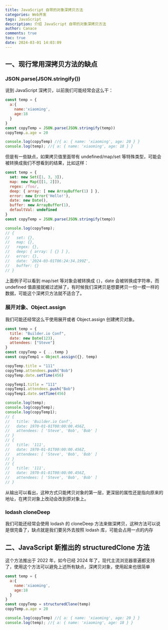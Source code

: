 ```yaml
---
title: JavaScript 自带的对象深拷贝方法
categories: Web开发
tags: JavaScript
description: 介绍 JavaScript 自带的对象深拷贝方法
author: Canace
comments: true
toc: true
date: 2024-03-01 14:03:09
---
```

## 一、现行常用深拷贝方法的缺点

### JSON.parse(JSON.stringify())

说到 JavaScript 深拷贝，以前我们可能经常会这么干：

```js
const temp = {
  a:{
    name:'xiaoming',
    age:18
  }
}
const copyTemp = JSON.parse(JSON.stringify(temp))
copyTemp.a.age = 20

console.log(copyTemp) //{ a: { name: 'xiaoming', age: 20 } }
console.log(temp); //{ a: { name: 'xiaoming', age: 18 } }
```

但是有一些缺点，如果拷贝值里面带有 undefined/map/set 等特殊类型，可能会被转换成我们不想看到的结果，比如这样：

```js
const temp = {
  set: new Set([1, 3, 3]),
  map: new Map([[1, 2]]),
  regex: /foo/,
  deep: { array: [ new ArrayBuffer(1) ] },
  error: new Error('Hello!'),
  date: new Date(),
  buffer: new ArrayBuffer(1),
  defaultVal: undefined
}
const copyTemp = JSON.parse(JSON.stringify(temp))

console.log(copyTemp);
// {
//   set: {},
//   map: {},
//   regex: {},
//   deep: { array: [ {} ] },
//   error: {},
//   date: '2024-03-01T06:24:34.199Z',
//   buffer: {}
// }
```

上面例子可以看到 map/set 等对象会被转换成 `{}`，date 会被转换成字符串，而 undefined 值直接就被过滤掉了，有时候我们深拷贝是想要拷贝一份一模一样的数据，可能这个深拷贝方法就不适合了。

### 展开对象、Object.assign

我们可能还经常这么干使用展开或者 Object.assign 创建拷贝对象。

```js
const temp = {
  title: "Builder.io Conf",
  date: new Date(123),
  attendees: ["Steve"]
}
const copyTemp = { ...temp }
const copyTemp1 = Object.assign({}, temp)

copyTemp.title = "111"
copyTemp.attendees.push("Bob")
copyTemp.date.setTime(456)

copyTemp1.title = "111"
copyTemp1.attendees.push("Bob")
copyTemp1.date.setTime(456)

console.log(temp);
console.log(copyTemp);
console.log(copyTemp1);
// {
//   title: 'Builder.io Conf',
//   date: 1970-01-01T00:00:00.456Z,
//   attendees: [ 'Steve', 'Bob', 'Bob' ]
// }
// {
//   title: '111',
//   date: 1970-01-01T00:00:00.456Z,
//   attendees: [ 'Steve', 'Bob', 'Bob' ]
// }
// {
//   title: '111',
//   date: 1970-01-01T00:00:00.456Z,
//   attendees: [ 'Steve', 'Bob', 'Bob' ]
// }
```

从输出可以看出，这种方式只能拷贝对象的第一层，更深层的属性还是指向原来的地址，在拷贝对象上改动会改到原对象上。

### lodash cloneDeep

我们可能还经常会使用 lodash 的 cloneDeep 方法来做深拷贝，这种方法可以说是很完备了，缺点就是我们要另外去按照 lodash 库，可能会占用一点的内存

## 二、JavaScript 新推出的 structuredClone 方法

这个方法推出于 2022 年，如今已经 2024 年了，现代主流浏览器普遍都支持了，使用这个方法可以避免上述所有缺点，深拷贝对象，使用起来也很简单

```js
const temp = {
  a:{
    name:'xiaoming',
    age:18
  }
}
const copyTemp = structuredClone(temp)
copyTemp.a.age = 20

console.log(copyTemp) //{ a: { name: 'xiaoming', age: 20 } }
console.log(temp); //{ a: { name: 'xiaoming', age: 18 } }
```